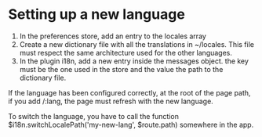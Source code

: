 # Setting up a new language
1. In the preferences store, add an entry to the locales array
2. Create a new dictionary file with all the translations in ~/locales. This file must respect the same architecture used for the other languages.
3. In the plugin i18n, add a new entry inside the messages object. the key must be the one used in the store and the value the path to the dictionary file.

If the language has been configured correctly, at the root of the page path, if you add /:lang, the page must refresh with the new language.

To switch the language, you have to call the function $i18n.switchLocalePath('my-new-lang', $route.path) somewhere in the app.
